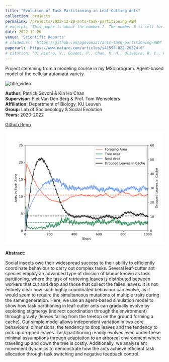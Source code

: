 ```yaml
---
title: "Evolution of Task Partitioning in Leaf-Cutting Ants"
collection: projects
permalink: /projects/2022-12-20-ants-task-partitioning-ABM
# excerpt: 'This paper is about the number 2. The number 3 is left for future work.'
date: 2022-12-20
venue: 'Scientific Reports'
# slidesurl: 'https://github.com/pgovoni21/ants-task-partitioning-ABM'
paperurl: 'https://www.nature.com/articles/s41598-022-26324-6'
# citation: 'Di Pietro, V., Govoni, P., Chan, K. H., Oliveira, R. C., Wenseleers, T., & van den Berg, P. (2022). Evolution of self-organised division of labour driven by stigmergy in leaf-cutter ants. Scientific Reports, 12(1), 21971. https://doi.org/10.1038/s41598-022-26324-6'
---
```


Project stemming from a modeling course in my MSc program. Agent-based model of the cellular automata variety.

![title_video](../images/ant_video.gif)

<b>Author:</b> Patrick Govoni & Kin Ho Chan <br>
<b>Supervisor:</b> Piet Van Den Berg & Prof. Tom Wenseleers <br>
<b>Affiliation:</b> Department of Biology, KU Leuven <br>
<b>Group:</b> Lab of Socioecology & Social Evolution <br>
<b>Years:</b> 2020-2022

[Github Repo](https://github.com/pgovoni21/ants-task-partitioning-ABM)

<img src="../images/ant_graph.png" width="750"/>

<b>Abstract:</b>

Social insects owe their widespread success to their ability to efficiently coordinate behaviour to carry out complex tasks. Several leaf-cutter ant species employ an advanced type of division of labour known as task partitioning, where the task of retrieving leaves is distributed between workers that cut and drop and those that collect the fallen leaves. It is not entirely clear how such highly coordinated behaviour can evolve, as it would seem to require the simultaneous mutations of multiple traits during the same generation. Here, we use an agent-based simulation model to show how task partitioning in leaf-cutter ants can gradually evolve by exploiting stigmergy (indirect coordination through the environment) through gravity (leaves falling from the treetop on the ground forming a cache). Our simple model allows independent variation in two core behavioural dimensions: the tendency to drop leaves and the tendency to pick up dropped leaves. Task partitioning readily evolves even under these minimal assumptions through adaptation to an arboreal environment where traveling up and down the tree is costly. Additionally, we analyse ant movement dynamics to demonstrate how the ants achieve efficient task allocation through task switching and negative feedback control.